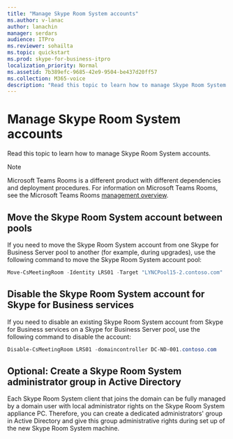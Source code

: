 ```yaml
---
title: "Manage Skype Room System accounts"
ms.author: v-lanac
author: lanachin
manager: serdars
audience: ITPro
ms.reviewer: sohailta
ms.topic: quickstart
ms.prod: skype-for-business-itpro
localization_priority: Normal
ms.assetid: 7b389efc-9685-42e9-9504-be437d20ff57
ms.collection: M365-voice
description: "Read this topic to learn how to manage Skype Room System accounts."
---
```


# Manage Skype Room System accounts
 
Read this topic to learn how to manage Skype Room System accounts. 

> [!NOTE]
> Microsoft Teams Rooms is a different product with different dependencies and deployment procedures. For information on Microsoft Teams Rooms, see the Microsoft Teams Rooms [management overview](https://docs.microsoft.com/microsoftteams/rooms/rooms-manage).
  
## Move the Skype Room System account between pools

If you need to move the Skype Room System account from one Skype for Business Server pool to another (for example, during upgrades), use the following command to move the Skype Room System account pool: 
  
```powershell
Move-CsMeetingRoom -Identity LRS01 -Target "LYNCPool15-2.contoso.com"
```

## Disable the Skype Room System account for Skype for Business services

If you need to disable an existing Skype Room System account from Skype for Business services on a Skype for Business Server pool, use the following command to disable the account: 
  
```powershell
Disable-CsMeetingRoom LRS01 -domaincontroller DC-ND-001.contoso.com
```

## Optional: Create a Skype Room System administrator group in Active Directory

Each Skype Room System client that joins the domain can be fully managed by a domain user with local administrator rights on the Skype Room System appliance PC. Therefore, you can create a dedicated administrators' group in Active Directory and give this group administrative rights during set up of the new Skype Room System machine.
  

